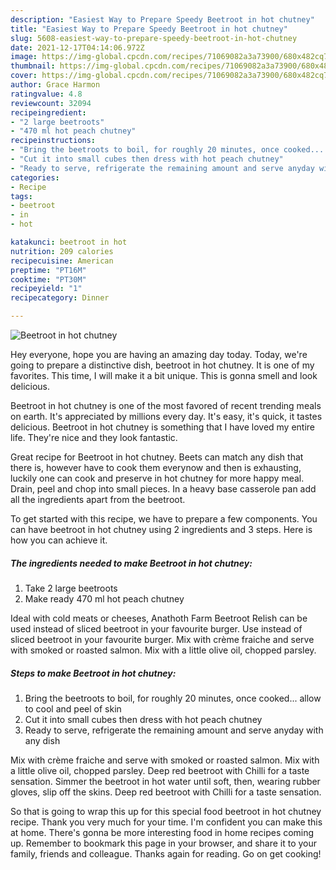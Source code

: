 ```yaml
---
description: "Easiest Way to Prepare Speedy Beetroot in hot chutney"
title: "Easiest Way to Prepare Speedy Beetroot in hot chutney"
slug: 5608-easiest-way-to-prepare-speedy-beetroot-in-hot-chutney
date: 2021-12-17T04:14:06.972Z
image: https://img-global.cpcdn.com/recipes/71069082a3a73900/680x482cq70/beetroot-in-hot-chutney-recipe-main-photo.jpg
thumbnail: https://img-global.cpcdn.com/recipes/71069082a3a73900/680x482cq70/beetroot-in-hot-chutney-recipe-main-photo.jpg
cover: https://img-global.cpcdn.com/recipes/71069082a3a73900/680x482cq70/beetroot-in-hot-chutney-recipe-main-photo.jpg
author: Grace Harmon
ratingvalue: 4.8
reviewcount: 32094
recipeingredient:
- "2 large beetroots"
- "470 ml hot peach chutney"
recipeinstructions:
- "Bring the beetroots to boil, for roughly 20 minutes, once cooked... allow to cool and peel of skin"
- "Cut it into small cubes then dress with hot peach chutney"
- "Ready to serve, refrigerate the remaining amount and serve anyday with any dish"
categories:
- Recipe
tags:
- beetroot
- in
- hot

katakunci: beetroot in hot 
nutrition: 209 calories
recipecuisine: American
preptime: "PT16M"
cooktime: "PT30M"
recipeyield: "1"
recipecategory: Dinner

---
```



![Beetroot in hot chutney](https://img-global.cpcdn.com/recipes/71069082a3a73900/680x482cq70/beetroot-in-hot-chutney-recipe-main-photo.jpg)

Hey everyone, hope you are having an amazing day today. Today, we're going to prepare a distinctive dish, beetroot in hot chutney. It is one of my favorites. This time, I will make it a bit unique. This is gonna smell and look delicious.

Beetroot in hot chutney is one of the most favored of recent trending meals on earth. It's appreciated by millions every day. It's easy, it's quick, it tastes delicious. Beetroot in hot chutney is something that I have loved my entire life. They're nice and they look fantastic.

Great recipe for Beetroot in hot chutney. Beets can match any dish that there is, however have to cook them everynow and then is exhausting, luckily one can cook and preserve in hot chutney for more happy meal. Drain, peel and chop into small pieces. In a heavy base casserole pan add all the ingredients apart from the beetroot.


To get started with this recipe, we have to prepare a few components. You can have beetroot in hot chutney using 2 ingredients and 3 steps. Here is how you can achieve it.

<!--inarticleads1-->

##### The ingredients needed to make Beetroot in hot chutney:

1. Take 2 large beetroots
1. Make ready 470 ml hot peach chutney


Ideal with cold meats or cheeses, Anathoth Farm Beetroot Relish can be used instead of sliced beetroot in your favourite burger. Use instead of sliced beetroot in your favourite burger. Mix with crème fraiche and serve with smoked or roasted salmon. Mix with a little olive oil, chopped parsley. 

<!--inarticleads2-->

##### Steps to make Beetroot in hot chutney:

1. Bring the beetroots to boil, for roughly 20 minutes, once cooked... allow to cool and peel of skin
1. Cut it into small cubes then dress with hot peach chutney
1. Ready to serve, refrigerate the remaining amount and serve anyday with any dish


Mix with crème fraiche and serve with smoked or roasted salmon. Mix with a little olive oil, chopped parsley. Deep red beetroot with Chilli for a taste sensation. Simmer the beetroot in hot water until soft, then, wearing rubber gloves, slip off the skins. Deep red beetroot with Chilli for a taste sensation. 

So that is going to wrap this up for this special food beetroot in hot chutney recipe. Thank you very much for your time. I'm confident you can make this at home. There's gonna be more interesting food in home recipes coming up. Remember to bookmark this page in your browser, and share it to your family, friends and colleague. Thanks again for reading. Go on get cooking!
